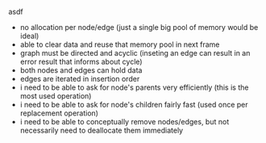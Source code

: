 asdf

- no allocation per node/edge (just a single big pool of memory would be ideal)
- able to clear data and reuse that memory pool in next frame
- graph must be directed and acyclic (inseting an edge can result in an error result that informs about cycle)
- both nodes and edges can hold data
- edges are iterated in insertion order
- i need to be able to ask for node's parents very efficiently (this is the most used operation)
- i need to be able to ask for node's children fairly fast (used once per replacement operation)
- i need to be able to conceptually remove nodes/edges, but not necessarily need to deallocate them immediately